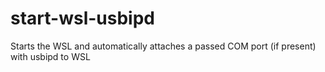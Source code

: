 # start-wsl-usbipd
Starts the WSL and automatically attaches a passed COM port (if present) with usbipd to WSL
